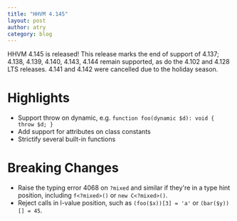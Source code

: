 ```yaml
---
title: "HHVM 4.145"
layout: post
author: atry
category: blog
---
```


HHVM 4.145 is released! This release marks the end of support of 4.137;
4.138, 4.139, 4.140, 4.143, 4.144 remain supported, as do the 4.102 and 4.128 LTS releases.
4.141 and 4.142 were cancelled due to the holiday season.


# Highlights

- Support throw on dynamic, e.g. `function foo(dynamic $d): void { throw $d; }`
- Add support for attributes on class constants
- Strictify several built-in functions

# Breaking Changes

- Raise the typing error 4068 on `?mixed` and similar if they're in a type hint position, including `f<?mixed>()` or `new C<?mixed>()`.
- Reject calls in l-value position, such as `(foo($x))[3] = 'a'` or `(bar($y))[] = 45`.
